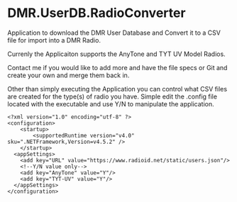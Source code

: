 # DMR.UserDB.RadioConverter
Application to download the DMR User Database and Convert it to a CSV file for import into a DMR Radio.

Currenly the Applicaiton supports the AnyTone and TYT UV Model Radios.

Contact me if you would like to add more and have the file specs or Git and create your own and merge them back in.

Other than simply executing the Application you can control what CSV files are created for the type(s) of radio you have.
Simple edit the .config file located with the executable and use Y/N to manipulate the application.
```
<?xml version="1.0" encoding="utf-8" ?>
<configuration>
    <startup> 
        <supportedRuntime version="v4.0" sku=".NETFramework,Version=v4.5.2" />
    </startup>
  <appSettings>
    <add key="URL" value="https://www.radioid.net/static/users.json"/>
    <!--Y/N value only-->
    <add key="AnyTone" value="Y"/>
    <add key="TYT-UV" value="Y"/>
  </appSettings>
</configuration>
```

